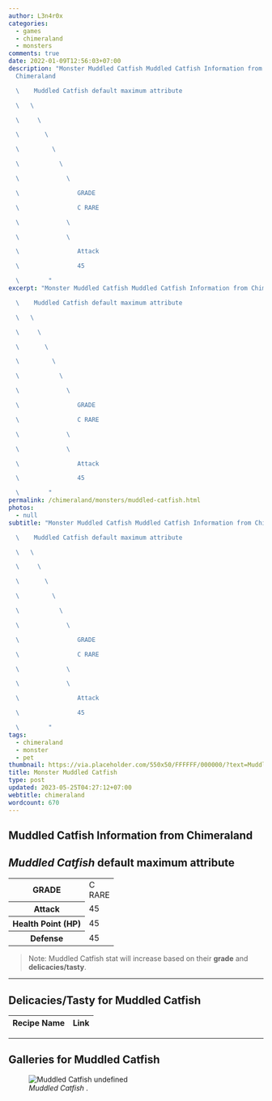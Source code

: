 ```yaml
---
author: L3n4r0x
categories:
  - games
  - chimeraland
  - monsters
comments: true
date: 2022-01-09T12:56:03+07:00
description: "Monster Muddled Catfish Muddled Catfish Information from
  Chimeraland

  \    Muddled Catfish default maximum attribute

  \   \ 

  \     \ 

  \       \ 

  \         \ 

  \           \ 

  \             \ 

  \                GRADE

  \                C RARE

  \             \ 

  \             \ 

  \                Attack

  \                45

  \        "
excerpt: "Monster Muddled Catfish Muddled Catfish Information from Chimeraland

  \    Muddled Catfish default maximum attribute

  \   \ 

  \     \ 

  \       \ 

  \         \ 

  \           \ 

  \             \ 

  \                GRADE

  \                C RARE

  \             \ 

  \             \ 

  \                Attack

  \                45

  \        "
permalink: /chimeraland/monsters/muddled-catfish.html
photos:
  - null
subtitle: "Monster Muddled Catfish Muddled Catfish Information from Chimeraland

  \    Muddled Catfish default maximum attribute

  \   \ 

  \     \ 

  \       \ 

  \         \ 

  \           \ 

  \             \ 

  \                GRADE

  \                C RARE

  \             \ 

  \             \ 

  \                Attack

  \                45

  \        "
tags:
  - chimeraland
  - monster
  - pet
thumbnail: https://via.placeholder.com/550x50/FFFFFF/000000/?text=Muddled Catfish
title: Monster Muddled Catfish
type: post
updated: 2023-05-25T04:27:12+07:00
webtitle: chimeraland
wordcount: 670
---
```


<link
  rel="stylesheet"
  href="https://rawcdn.githack.com/dimaslanjaka/Web-Manajemen/870a349/css/bootstrap-5-3-0-alpha3-wrapper.css"
/>
<section id="bootstrap-wrapper">
  <div data-bs-theme="dark">
    <h2>Muddled Catfish Information from Chimeraland</h2>
    <h2 id="attribute"><i>Muddled Catfish</i> default maximum attribute</h2>
    <div class="row">
      <div class="col mb-2">
        <div class="card">
          <div class="card-body">
            <table>
              <tr>
                <th>GRADE</th>
                <td>C <br /><span class="text-primary">RARE</span></td>
              </tr>
              <tr>
                <th>Attack</th>
                <td>45</td>
              </tr>
              <tr>
                <th>Health Point (HP)</th>
                <td>45</td>
              </tr>
              <tr>
                <th>Defense</th>
                <td>45</td>
              </tr>
            </table>
          </div>
        </div>
      </div>
    </div>
    <blockquote class="bd-callout bd-callout-warning">
      Note: Muddled Catfish stat will increase based on their <b>grade</b> and
      <b>delicacies/tasty</b>.
    </blockquote>
    <hr />
    <h2 id="delicacies">Delicacies/Tasty for Muddled Catfish</h2>
    <div class="card">
      <div class="card-body">
        <div class="table-responsive">
          <table class="table table-striped">
            <thead>
              <tr>
                <th>Recipe Name</th>
                <th>Link</th>
              </tr>
            </thead>
            <tbody></tbody>
          </table>
        </div>
      </div>
    </div>
    <hr />
    <div id="gallery">
      <h2>Galleries for Muddled Catfish</h2>
      <div class="row">
        <div class="col-lg-6 col-12">
          <figure>
            <img
              src="https://www.webmanajemen.com/undefined"
              alt="Muddled Catfish undefined"
            />
            <figcaption style="word-wrap: break-word">
              <i>Muddled Catfish</i> .
            </figcaption>
          </figure>
        </div>
      </div>
    </div>
  </div>
</section>